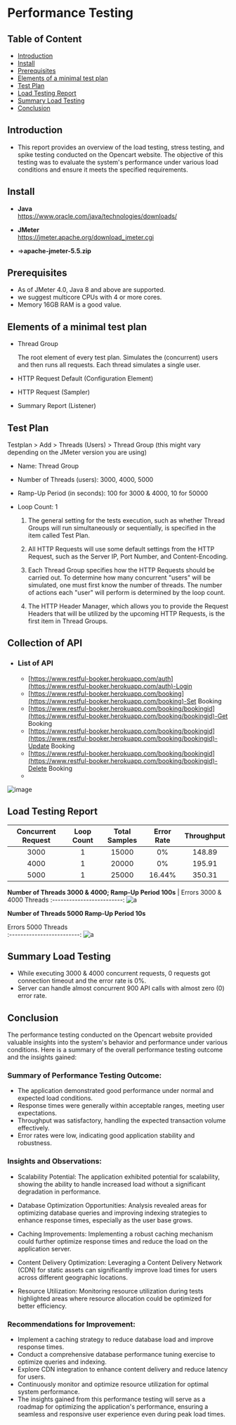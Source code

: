 # Performance Testing 
## Table of Content
- [Introduction](https://github.com/asaha12/Performance-Testing-Project-1#introduction)
- [Install](https://github.com/asaha12/Performance-Testing-Project-1#install)
- [Prerequisites](https://github.com/asaha12/Performance-Testing-Project-1#Prerequisites)
- [Elements of a minimal test plan](https://github.com/asaha12/Performance-Testing-Project-1#Elements-of-a-minimal-test-plan)
- [Test Plan](https://github.com/asaha12/Performance-Testing-Project-1#Test-Plan)
- [Load Testing Report](https://github.com/asaha12/Performance-Testing-Project-1#Load-Testing-Report)
- [Summary Load Testing](https://github.com/asaha12/Performance-Testing-Project-1#Summary-Load-Testing)
- [Conclusion](https://github.com/asaha12/Performance-Testing-Project-1#Conclusion)
## Introduction
- This report provides an overview of the load testing, stress testing, and spike testing conducted on the Opencart website. The objective of this testing was to evaluate the system's performance under various load conditions and ensure it meets the specified requirements.
## Install
- **Java**  
https://www.oracle.com/java/technologies/downloads/

- **JMeter**  
https://jmeter.apache.org/download_jmeter.cgi     
- =>**apache-jmeter-5.5.zip**

## Prerequisites
- As of JMeter 4.0, Java 8 and above are supported.
- we suggest  multicore CPUs with 4 or more cores.
- Memory 16GB RAM is a good value.

## Elements of a minimal test plan
- Thread Group

    The root element of every test plan. Simulates the (concurrent) users and then runs all requests. Each thread simulates a single user.

- HTTP Request Default (Configuration Element)

- HTTP Request (Sampler)

- Summary Report (Listener)

## Test Plan

Testplan > Add > Threads (Users) > Thread Group (this might vary depending on the JMeter version you are using)
- Name: Thread Group
- Number of Threads (users): 3000, 4000, 5000
- Ramp-Up Period (in seconds): 100 for 3000 & 4000, 10 for 50000  
- Loop Count: 1  

  1) The general setting for the tests execution, such as whether Thread Groups will run simultaneously or sequentially, is specified in the item called Test Plan.

  2) All HTTP Requests will use some default settings from the HTTP Request, such as the Server IP, Port Number, and Content-Encoding.

  3) Each Thread Group specifies how the HTTP Requests should be carried out. To determine how many concurrent "users" will be simulated, one must first know the number of threads. The number of actions each "user" will perform is determined by the loop count.

  4) The HTTP Header Manager, which allows you to provide the Request Headers that will be utilized by the upcoming HTTP Requests, is the first item in Thread Groups.
 ## Collection of API

-  
    ### List of API 

    - [https://www.restful-booker.herokuapp.com/auth](https://www.restful-booker.herokuapp.com/auth)-Login
    - [https://www.restful-booker.herokuapp.com/booking](https://www.restful-booker.herokuapp.com/booking)-Set Booking
    - [https://www.restful-booker.herokuapp.com/booking/bookingid](https://www.restful-booker.herokuapp.com/booking/bookingid)-Get Booking
    - [https://www.restful-booker.herokuapp.com/booking/bookingid](https://www.restful-booker.herokuapp.com/booking/bookingid)-Update Booking
    - [https://www.restful-booker.herokuapp.com/booking/bookingid](https://www.restful-booker.herokuapp.com/booking/bookingid)-Delete Booking
    - 

![image](https://github.com/asaha12/cricket_19_keyboard/assets/113898640/fdfa2c90-c23b-4f7b-8446-90e283719520)

## Load Testing Report

| Concurrent Request  | Loop Count | Total Samples  | Error Rate | Throughput |
|               :---: |      :---: |                      :---: |                        :---: |      :---: |
| 3000  | 1  | 15000  | 0%      | 148.89   |
| 4000  | 1  | 20000  | 0%      | 195.91   |
| 5000  | 1  | 25000  | 16.44%  | 350.31   |


**Number of Threads 3000 & 4000; Ramp-Up Period 100s**
 |  Errors 3000 & 4000 Threads
:-------------------------:
![a](https://github.com/asaha12/cricket_19_keyboard/assets/113898640/ca7d0536-d520-4ffb-9495-769b180ed9f1)

**Number of Threads 5000 Ramp-Up Period 10s**

Errors 5000 Threads            
:-------------------------:
![a](https://github.com/asaha12/cricket_19_keyboard/assets/113898640/528e7567-28ae-455e-8df8-df61c67348d0) 



## Summary Load Testing
- While executing 3000 & 4000 concurrent requests, 0 requests got connection timeout and the error rate is 0%.
- Server can handle almost concurrent 900 API calls with almost zero (0) error rate.


## Conclusion
The performance testing conducted on the Opencart website provided valuable insights into the system's behavior and performance under various conditions. Here is a summary of the overall performance testing outcome and the insights gained:

### Summary of Performance Testing Outcome:
- The application demonstrated good performance under normal and expected load conditions.
- Response times were generally within acceptable ranges, meeting user expectations.
- Throughput was satisfactory, handling the expected transaction volume effectively.
- Error rates were low, indicating good application stability and robustness.
### Insights and Observations:
- Scalability Potential: The application exhibited potential for scalability, showing the ability to handle increased load without a significant degradation in performance.

- Database Optimization Opportunities: Analysis revealed areas for optimizing database queries and improving indexing strategies to enhance response times, especially as the user base grows.

- Caching Improvements: Implementing a robust caching mechanism could further optimize response times and reduce the load on the application server.

- Content Delivery Optimization: Leveraging a Content Delivery Network (CDN) for static assets can significantly improve load times for users across different geographic locations.

- Resource Utilization: Monitoring resource utilization during tests highlighted areas where resource allocation could be optimized for better efficiency.

### Recommendations for Improvement:
- Implement a caching strategy to reduce database load and improve response times.
- Conduct a comprehensive database performance tuning exercise to optimize queries and indexing.
- Explore CDN integration to enhance content delivery and reduce latency for users.
- Continuously monitor and optimize resource utilization for optimal system performance.
- The insights gained from this performance testing will serve as a roadmap for optimizing the application's performance, ensuring a seamless and responsive user   experience even during peak load times.

